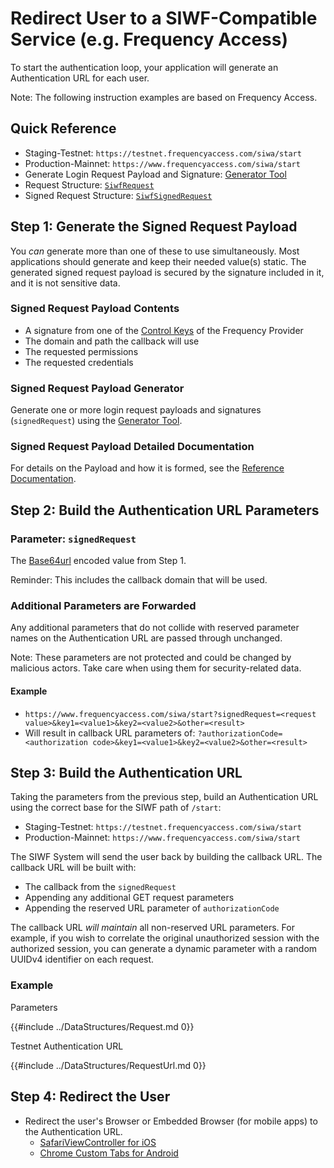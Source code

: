 # Redirect User to a SIWF-Compatible Service (e.g. Frequency Access)

To start the authentication loop, your application will generate an Authentication URL for each user.

Note: The following instruction examples are based on Frequency Access.

## Quick Reference

- Staging-Testnet: `https://testnet.frequencyaccess.com/siwa/start`
- Production-Mainnet: `https://www.frequencyaccess.com/siwa/start`
- Generate Login Request Payload and Signature: [Generator Tool](../Generate.md)
- Request Structure: [`SiwfRequest`](../DataStructures/All.md#request)
- Signed Request Structure: [`SiwfSignedRequest`](../DataStructures/All.md#signed-request)

## Step 1: Generate the Signed Request Payload

You *can* generate more than one of these to use simultaneously.
Most applications should generate and keep their needed value(s) static.
The generated signed request payload is secured by the signature included in it, and it is not sensitive data.

### Signed Request Payload Contents

- A signature from one of the [Control Keys](https://docs.frequency.xyz/Identity/ControlKeys.html) of the Frequency Provider
- The domain and path the callback will use
- The requested permissions
- The requested credentials

### Signed Request Payload Generator

Generate one or more login request payloads and signatures (`signedRequest`) using the [Generator Tool](../Generate.md).

### Signed Request Payload Detailed Documentation

For details on the Payload and how it is formed, see the [Reference Documentation](../SignatureGeneration.md).

## Step 2: Build the Authentication URL Parameters

### Parameter: `signedRequest`

The [Base64url](https://datatracker.ietf.org/doc/html/rfc4648#section-5) encoded value from Step 1.

Reminder: This includes the callback domain that will be used.

### Additional Parameters are Forwarded

Any additional parameters that do not collide with reserved parameter names on the Authentication URL are passed through unchanged.

<div class="warning">
Note: These parameters are not protected and could be changed by malicious actors.
Take care when using them for security-related data.
</div>

#### Example

- `https://www.frequencyaccess.com/siwa/start?signedRequest=<request value>&key1=<value1>&key2=<value2>&other=<result>`
- Will result in callback URL parameters of: `?authorizationCode=<authorization code>&key1=<value1>&key2=<value2>&other=<result>`

## Step 3: Build the Authentication URL

Taking the parameters from the previous step, build an Authentication URL using the correct base for the SIWF path of `/start`:

- Staging-Testnet: `https://testnet.frequencyaccess.com/siwa/start`
- Production-Mainnet: `https://www.frequencyaccess.com/siwa/start`

The SIWF System will send the user back by building the callback URL.
The callback URL will be built with:

- The callback from the `signedRequest`
- Appending any additional GET request parameters
- Appending the reserved URL parameter of `authorizationCode`

The callback URL _will maintain_ all non-reserved URL parameters.
For example, if you wish to correlate the original unauthorized session with the authorized session, you can generate a dynamic parameter with a random UUIDv4 identifier on each request.

### Example

Parameters

{{#include ../DataStructures/Request.md 0}}

Testnet Authentication URL

{{#include ../DataStructures/RequestUrl.md 0}}

## Step 4: Redirect the User

- Redirect the user's Browser or Embedded Browser (for mobile apps) to the Authentication URL.
  - [SafariViewController for iOS](https://developer.apple.com/documentation/safariservices/sfsafariviewcontroller)
  - [Chrome Custom Tabs for Android](https://developer.chrome.com/docs/android/custom-tabs/)
